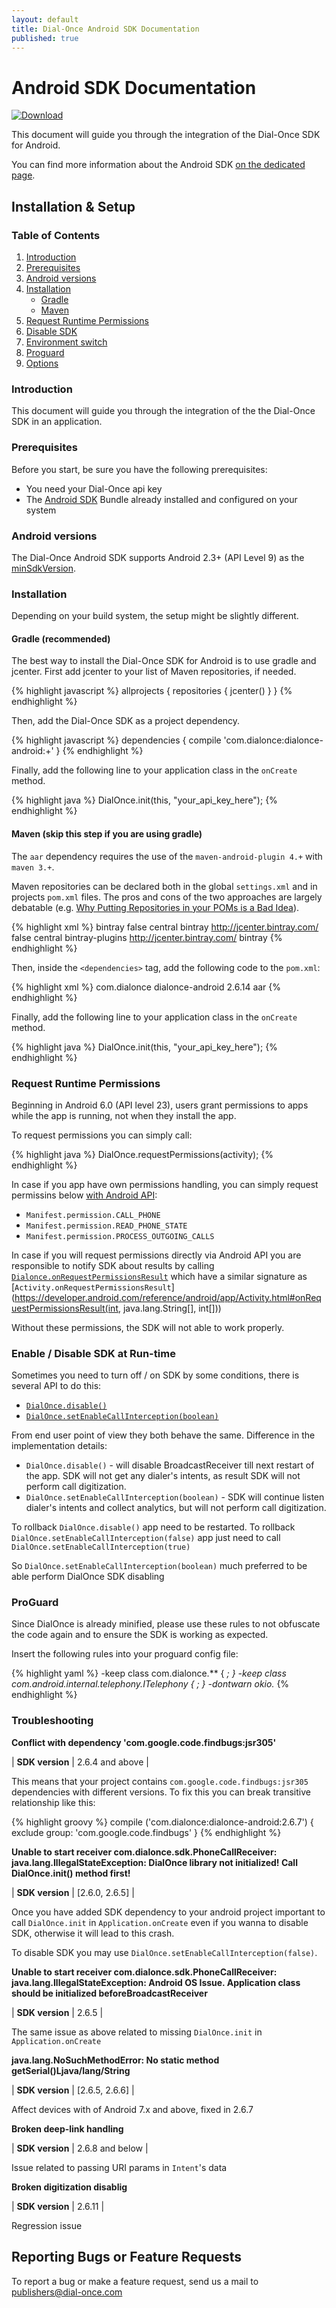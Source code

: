 ```yaml
---
layout: default
title: Dial-Once Android SDK Documentation
published: true
---
```


Android SDK Documentation
=========================

[![Download](https://api.bintray.com/packages/dialonce/maven/dialonce-android/images/download.svg) ](https://bintray.com/dialonce/maven/dialonce-android/_latestVersion)

This document will guide you through the integration of the Dial-Once SDK for Android.

You can find more information about the Android SDK [on the dedicated page](/android/specs).

Installation & Setup
--------------------

### Table of Contents

1.	[Introduction](#introduction)
2.	[Prerequisites](#prerequisites)
3.	[Android versions](#android-versions)
4.	[Installation](#installation)
	-	[Gradle](#gradle-recommanded)
	-	[Maven](#maven)
5.	[Request Runtime Permissions](#request-runtime-permissions)
6.	[Disable SDK](#enable--disable-sdk-at-run-time)
7.  [Environment switch](#environment-switch)
8.	[Proguard](#proguard)
9.	[Options](#options)

### Introduction

This document will guide you through the integration of the the Dial-Once SDK in an application.

### Prerequisites

Before you start, be sure you have the following prerequisites:

-	You need your Dial-Once api key
-	The [Android SDK](http://developer.android.com/sdk/index.html) Bundle already installed and configured on your system

### Android versions

The Dial-Once Android SDK supports Android 2.3+ (API Level 9) as the [minSdkVersion](http://developer.android.com/guide/topics/manifest/uses-sdk-element.html#min).

### Installation

Depending on your build system, the setup might be slightly different.

#### Gradle (recommended)

The best way to install the Dial-Once SDK for Android is to use gradle and jcenter. First add jcenter to your list of Maven repositories, if needed.

{% highlight javascript %}
allprojects {
  repositories {
    jcenter()
  }
}
{% endhighlight %}

Then, add the Dial-Once SDK as a project dependency.

{% highlight javascript %}
dependencies {
  compile 'com.dialonce:dialonce-android:+'
}
{% endhighlight %}

Finally, add the following line to your application class in the `onCreate` method.

{% highlight java %}
DialOnce.init(this, "your_api_key_here");
{% endhighlight %}

#### Maven (skip this step if you are using gradle)

The `aar` dependency requires the use of the `maven-android-plugin 4.+` with `maven 3.+`.

Maven repositories can be declared both in the global `settings.xml` and in projects `pom.xml` files. The pros and cons of the two approaches are largely debatable (e.g. [Why Putting Repositories in your POMs is a Bad Idea](http://www.sonatype.com/people/2009/02/why-putting-repositories-in-your-poms-is-a-bad-idea/)).

{% highlight xml %}
<profiles>
  <profile>
    <id>bintray</id>
    <repositories>
      <repository>
        <snapshots>
          <enabled>false</enabled>
        </snapshots>
        <id>central</id>
        <name>bintray</name>
        <url>http://jcenter.bintray.com/</url>
      </repository>
    </repositories>
    <pluginRepositories>
      <pluginRepository>
        <snapshots>
          <enabled>false</enabled>
        </snapshots>
        <id>central</id>
        <name>bintray-plugins</name>
        <url>http://jcenter.bintray.com/</url>
      </pluginRepository>
    </pluginRepositories>
  </profile>
</profiles>
<activeProfiles>
  <activeProfile>bintray</activeProfile>
</activeProfiles>
{% endhighlight %}

Then, inside the `<dependencies>` tag, add the following code to the `pom.xml`:

{% highlight xml %}
<dependency>
  <groupId>com.dialonce</groupId>
  <artifactId>dialonce-android</artifactId>
  <version>2.6.14</version>
  <type>aar</type>
</dependency>
{% endhighlight %}

Finally, add the following line to your application class in the `onCreate` method.

{% highlight java %}
DialOnce.init(this, "your_api_key_here");
{% endhighlight %}

### Request Runtime Permissions

Beginning in Android 6.0 (API level 23), users grant permissions to apps while the app is running, not when they install the app.

To request permissions you can simply call:

{% highlight java %}
DialOnce.requestPermissions(activity);
{% endhighlight %}

In case if you app have own permissions handling, you can simply request permissins below [with Android API](https://developer.android.com/training/permissions/requesting.html):

 - `Manifest.permission.CALL_PHONE`
 - `Manifest.permission.READ_PHONE_STATE`
 - `Manifest.permission.PROCESS_OUTGOING_CALLS`

In case if you will request permissions directly via Android API you are responsible to notify SDK about results by calling [`Dialonce.onRequestPermissionsResult`](/android/javadoc/) which have a similar signature as
[`Activity.onRequestPermissionsResult`](https://developer.android.com/reference/android/app/Activity.html#onRequestPermissionsResult(int, java.lang.String[], int[]))

Without these permissions, the SDK will not able to work properly.

### Enable / Disable SDK at Run-time

Sometimes you need to turn off / on SDK by some conditions, there is several API to do this:

 - [`DialOnce.disable()`](/android/javadoc/)
 - [`DialOnce.setEnableCallInterception(boolean)`](/android/javadoc/)

From end user point of view they both behave the same. Difference in the implementation details:

 - `DialOnce.disable()` - will disable BroadcastReceiver till next restart of the app. SDK will not get any dialer's intents, as result SDK will not perform call digitization.
 - `DialOnce.setEnableCallInterception(boolean)` - SDK will continue listen dialer's intents and collect analytics, but will not perform call digitization.

To rollback `DialOnce.disable()` app need to be restarted.
To rollback `DialOnce.setEnableCallInterception(false)` app just need to call `DialOnce.setEnableCallInterception(true)`

So `DialOnce.setEnableCallInterception(boolean)` much preferred to be able perform DialOnce SDK disabling

### ProGuard

Since DialOnce is already minified, please use these rules to not obfuscate the code again and to ensure the SDK is working as expected.

Insert the following rules into your proguard config file:

{% highlight yaml %}
-keep class com.dialonce.** { *; }
-keep class com.android.internal.telephony.ITelephony { *; }
-dontwarn okio.**
{% endhighlight %}

### Troubleshooting

__Conflict with dependency 'com.google.code.findbugs:jsr305'__<br>

| **SDK version** | 2.6.4 and above |

This means that your project contains `com.google.code.findbugs:jsr305` dependencies with different versions.
To fix this you can break transitive relationship like this:

{% highlight groovy %}
compile ('com.dialonce:dialonce-android:2.6.7') {
  exclude group: 'com.google.code.findbugs'
}
{% endhighlight %}

__Unable to start receiver com.dialonce.sdk.PhoneCallReceiver: java.lang.IllegalStateException: DialOnce library not initialized! Call DialOnce.init() method first!__<br>

| **SDK version** | [2.6.0, 2.6.5] |

Once you have added SDK dependency to your android project important to call `DialOnce.init` in `Application.onCreate` even if you wanna to disable SDK, otherwise it will lead to this crash.

To disable SDK you may use `DialOnce.setEnableCallInterception(false)`.

__Unable to start receiver com.dialonce.sdk.PhoneCallReceiver: java.lang.IllegalStateException: Android OS Issue. Application class should be initialized beforeBroadcastReceiver__<br>

| **SDK version** | 2.6.5 |

The same issue as above related to missing `DialOnce.init` in `Application.onCreate`

__java.lang.NoSuchMethodError: No static method getSerial()Ljava/lang/String__<br>

| **SDK version** | [2.6.5, 2.6.6] |

Affect devices with of Android 7.x and above, fixed in 2.6.7

__Broken deep-link handling__<br>

| **SDK version** | 2.6.8 and below |

Issue related to passing URI params in `Intent`'s data

__Broken digitization disablig__<br>

| **SDK version** | 2.6.11  |

Regression issue

Reporting Bugs or Feature Requests
----------------------------------

To report a bug or make a feature request, send us a mail to [publishers@dial-once.com](mailto:publishers@dial-once.com)
